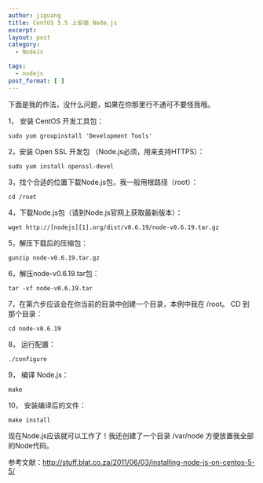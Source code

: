 ```yaml
---
author: jiguang
title: CentOS 5.5 上安装 Node.js
excerpt:
layout: post
category:
  - NodeJs

tags:
  - nodejs
post_format: [ ]
---
```

下面是我的作法，没什么问题，如果在你那里行不通可不要怪我哦。

1， 安装 CentOS 开发工具包：

    sudo yum groupinstall 'Development Tools'

2，安装 Open SSL 开发包 （Node.js必须，用来支持HTTPS）：

    sudo yum install openssl-devel 

3，找个合适的位置下载Node.js包，我一般用根路径（root）：

    cd /root

4，下载Node.js包（请到Node.js官网上获取最新版本）：

    wget http://[nodejs][1].org/dist/v0.6.19/node-v0.6.19.tar.gz

5，解压下载后的压缩包：

    gunzip node-v0.6.19.tar.gz

6，解压node-v0.6.19.tar包：

    tar -xf node-v0.6.19.tar

7，在第六步应该会在你当前的目录中创建一个目录，本例中我在 /root。 CD 到那个目录：

    cd node-v0.6.19

8， 运行配置：

    ./configure

9， 编译 Node.js：

    make

10， 安装编译后的文件：

    make install

现在Node.js应该就可以工作了！我还创建了一个目录 /var/node 方便放置我全部的Node代码。

参考文献：http://stuff.blat.co.za/2011/06/03/installing-node-js-on-centos-5-5/

 [1]: http://jiguang.github.com/index.php/tag/nodejs-2/ "nodejs"